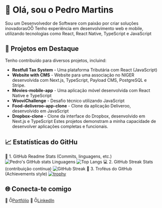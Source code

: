 # 👋 Olá, sou o Pedro Martins
Sou um Desenvolvedor de Software com paixão por criar soluções inovadoras Tenho experiência em desenvolvimento web e mobile, utilizando tecnologias como React, React Native, TypeScript e JavaScript

## 🚀 Projetos em Destaque
Tenho contribuído para diversos projetos, incluind:
- **Restfull Tax System** - Uma plataforma Tributária com React (JavaScript)
- **Website with CMS** - Website para uma associação no NIGER desenvolvida com Next.js, TypeScript, Payload CMS, PostgreSQL e Stripe.
- **Movies-mobile-app** - Uma aplicação móvel desenvolvida com React Native e TypeScript
- **WooviChallenge** - Desafio técnico utilizando JavaScript
- **Food-deliveroo-app-clone** - Clone da aplicação Deliveroo, desenvolvido em JavaScript
- **Dropbox-clone** - Clone da interface do Dropbox, desenvolvido em Next.js e TypeScript
Estes projetos demonstram a minha capacidade de desenvolver aplicações completas e funcionais.

## 📈 Estatísticas do GitHu
🔧 1. GitHub Readme Stats (Commits, linguagens, etc.)
![Pedro's GitHub stats](https://github-readme-stats.vercel.app/api?username=pedrofsmartins3&show_icons=true&theme=radical)
Linguagens
![Top Langs](https://github-readme-stats.vercel.app/api/top-langs/?username=pedrofsmartins3&layout=compact&theme=radical)
💻 2. GitHub Streak Stats (contribuição contínua)
![GitHub Streak](https://streak-stats.demolab.com/?user=pedrofsmartins3&theme=radical)
🎯 3. Troféus do GitHub (Achievements style)
[![trophy](https://github-profile-trophy.vercel.app/?username=pedrofsmartins3&theme=radical)](https://github.com/ryo-ma/github-profile-trophy)

## 🌐 Conecta-te comigo
💼 [Portfólio](https://pedro-martins-portfolio.netlifyapp/)
💼 [LinkedIn](https://www.linkedin.com/in/pedrofsmarins3/)
